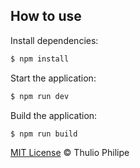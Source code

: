 ## How to use

Install dependencies:

```bash
$ npm install
```

Start the application:

```bash
$ npm run dev
```

Build the application:

```bash
$ npm run build
```

[MIT License](https://thulioph.mit-license.org) © Thulio Philipe
